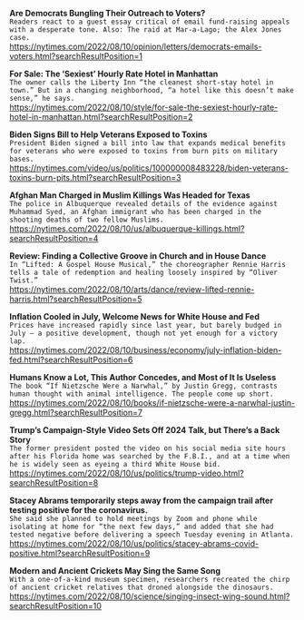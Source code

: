 **Are Democrats Bungling Their Outreach to Voters?**\
`Readers react to a guest essay critical of email fund-raising appeals with a desperate tone. Also: The raid at Mar-a-Lago; the Alex Jones case.`\
https://nytimes.com/2022/08/10/opinion/letters/democrats-emails-voters.html?searchResultPosition=1

**For Sale: The ‘Sexiest’ Hourly Rate Hotel in Manhattan**\
`The owner calls the Liberty Inn “the cleanest short-stay hotel in town.” But in a changing neighborhood, “a hotel like this doesn’t make sense,” he says.`\
https://nytimes.com/2022/08/10/style/for-sale-the-sexiest-hourly-rate-hotel-in-manhattan.html?searchResultPosition=2

**Biden Signs Bill to Help Veterans Exposed to Toxins**\
`President Biden signed a bill into law that expands medical benefits for veterans who were exposed to toxins from burn pits on military bases.`\
https://nytimes.com/video/us/politics/100000008483228/biden-veterans-toxins-burn-pits.html?searchResultPosition=3

**Afghan Man Charged in Muslim Killings Was Headed for Texas**\
`The police in Albuquerque revealed details of the evidence against Muhammad Syed, an Afghan immigrant who has been charged in the shooting deaths of two fellow Muslims.`\
https://nytimes.com/2022/08/10/us/albuquerque-killings.html?searchResultPosition=4

**Review: Finding a Collective Groove in Church and in House Dance**\
`In “Lifted: A Gospel House Musical,” the choreographer Rennie Harris tells a tale of redemption and healing loosely inspired by “Oliver Twist.”`\
https://nytimes.com/2022/08/10/arts/dance/review-lifted-rennie-harris.html?searchResultPosition=5

**Inflation Cooled in July, Welcome News for White House and Fed**\
`Prices have increased rapidly since last year, but barely budged in July — a positive development, though not yet enough for a victory lap.`\
https://nytimes.com/2022/08/10/business/economy/july-inflation-biden-fed.html?searchResultPosition=6

**Humans Know a Lot, This Author Concedes, and Most of It Is Useless**\
`The book “If Nietzsche Were a Narwhal,” by Justin Gregg, contrasts human thought with animal intelligence. The people come up short.`\
https://nytimes.com/2022/08/10/books/if-nietzsche-were-a-narwhal-justin-gregg.html?searchResultPosition=7

**Trump’s Campaign-Style Video Sets Off 2024 Talk, but There’s a Back Story**\
`The former president posted the video on his social media site hours after his Florida home was searched by the F.B.I., and at a time when he is widely seen as eyeing a third White House bid.`\
https://nytimes.com/2022/08/10/us/politics/trump-video.html?searchResultPosition=8

**Stacey Abrams temporarily steps away from the campaign trail after testing positive for the coronavirus.**\
`She said she planned to hold meetings by Zoom and phone while isolating at home for “the next few days,” and added that she had tested negative before delivering a speech Tuesday evening in Atlanta.`\
https://nytimes.com/2022/08/10/us/politics/stacey-abrams-covid-positive.html?searchResultPosition=9

**Modern and Ancient Crickets May Sing the Same Song**\
`With a one-of-a-kind museum specimen, researchers recreated the chirp of ancient cricket relatives that droned alongside the dinosaurs.`\
https://nytimes.com/2022/08/10/science/singing-insect-wing-sound.html?searchResultPosition=10


